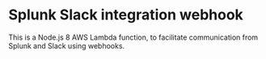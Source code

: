 # Splunk Slack integration webhook

This is a Node.js 8 AWS Lambda function, to facilitate communication from Splunk and Slack using webhooks.
